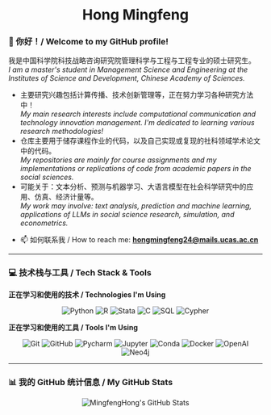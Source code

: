 <h1 align="center">Hong Mingfeng</h1>

### 👋 你好！/ Welcome to my GitHub profile!

我是中国科学院科技战略咨询研究院管理科学与工程与工程专业的硕士研究生。
<br>
*I am a master's student in Management Science and Engineering at the Institutes of Science and Development, Chinese Academy of Sciences.*

* 主要研究兴趣包括计算传播、技术创新管理等，正在努力学习各种研究方法中！
    <br>
    *My main research interests include computational communication and technology innovation management. I'm dedicated to learning various research methodologies!*
* 仓库主要用于储存课程作业的代码，以及自己实现或复现的社科领域学术论文中的代码。
    <br>
    *My repositories are mainly for course assignments and my implementations or replications of code from academic papers in the social sciences.*
* 可能关于：文本分析、预测与机器学习、大语言模型在社会科学研究中的应用、仿真、经济计量等。
    <br>
    *My work may involve: text analysis, prediction and machine learning, applications of LLMs in social science research, simulation, and econometrics.*

-   📫 如何联系我 / How to reach me: **hongmingfeng24@mails.ucas.ac.cn**

---

### 💻 技术栈与工具 / Tech Stack & Tools

**正在学习和使用的技术 / Technologies I'm Using**

<p align="center">
  <img src="https://img.shields.io/badge/Python-3776AB?style=for-the-badge&logo=python&logoColor=white" alt="Python"/>
  <img src="https://img.shields.io/badge/R-276DC3?style=for-the-badge&logo=r&logoColor=white" alt="R"/>
  <img src="https://img.shields.io/badge/Stata-1A5F91?style=for-the-badge" alt="Stata"/>
  <img src="https://img.shields.io/badge/C-A8B9CC?style=for-the-badge&logo=c&logoColor=white" alt="C"/>
  <img src="https://img.shields.io/badge/SQL-4479A1?style=for-the-badge&logo=mysql&logoColor=white" alt="SQL"/>
  <img src="https://img.shields.io/badge/Cypher-008CC1?style=for-the-badge&logo=neo4j&logoColor=white" alt="Cypher"/>
</p>

**正在学习和使用的工具 / Tools I'm Using**

<p align="center">
  <img src="https://img.shields.io/badge/Git-F05032?style=for-the-badge&logo=git&logoColor=white" alt="Git"/>
  <img src="https://img.shields.io/badge/GitHub-181717?style=for-the-badge&logo=github&logoColor=white" alt="GitHub"/>
  <img src="https://img.shields.io/badge/Pycharm-000000?style=for-the-badge&logo=pycharm&logoColor=white" alt="Pycharm"/>
  <img src="https://img.shields.io/badge/Jupyter-F37626?style=for-the-badge&logo=jupyter&logoColor=white" alt="Jupyter"/>
  <img src="https://img.shields.io/badge/Conda-44A833?style=for-the-badge&logo=anaconda&logoColor=white" alt="Conda"/>
  <img src="https://img.shields.io/badge/Docker-2496ED?style=for-the-badge&logo=docker&logoColor=white" alt="Docker"/>
  <img src="https://img.shields.io/badge/OpenAI-412991?style=for-the-badge&logo=openai&logoColor=white" alt="OpenAI"/>
  <img src="https://img.shields.io/badge/Neo4j-008CC1?style=for-the-badge&logo=neo4j&logoColor=white" alt="Neo4j"/>
</p>

---

### 📊 我的 GitHub 统计信息 / My GitHub Stats

<p align="center">
  <img src="https://github-readme-stats.vercel.app/api?username=MingfengHong&show_icons=true&theme=radical" alt="MingfengHong's GitHub Stats" />
</p>
